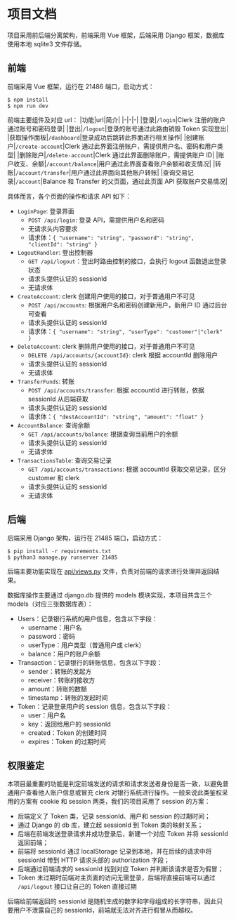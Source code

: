 # 项目文档

项目采用前后端分离架构，前端采用 Vue 框架，后端采用 Django 框架，数据库使用本地 sqlite3 文件存储。

## 前端

前端采用 Vue 框架，运行在 21486 端口，启动方式：

```console
$ npm install
$ npm run dev
```

前端主要组件及对应 url：
|功能|url|简介|
|-|-|-|
|登录|`/login`|Clerk 注册的账户通过账号和密码登录|
|登出|`/logout`|登录的账号通过此路由销毁 Token 实现登出|
|获取操作面板|`/dashboard`|登录成功后跳转此界面进行相关操作|
|创建账户|`/create-account`|Clerk 通过此界面注册账户，需提供用户名、密码和用户类型|
|删除账户|`/delete-account`|Clerk 通过此界面删除账户，需提供账户 ID|
|账户收支、余额|`/account/balance`|用户通过此界面查看账户余额和收支情况|
|转账|`/account/transfer`|用户通过此界面向其他账户转账|
|查询交易记录|`/account`|Balance 和 Transfer 的父页面，通过此页面 API 获取账户交易情况|

具体而言，各个页面的操作和请求 API 如下：

- `LoginPage`: 登录界面
  - `POST /api/login`: 登录 API，需提供用户名和密码
  - 无请求头内容要求
  - 请求体：`{ "username": "string", "password": "string", "clientId": "string" }`
- `LogoutHandler`: 登出控制器
  - `GET /api/logout`：登出时路由控制的接口，会执行 logout 函数退出登录状态
  - 请求头提供认证的 sessionId
  - 无请求体
- `CreateAccount`: clerk 创建用户使用的接口，对于普通用户不可见
  - `POST /api/accounts`: 根据用户名和密码创建新用户，新用户 ID 通过后台可查看
  - 请求头提供认证的 sessionId
  - 请求体：`{ "username": "string", "userType": "customer"|"clerk" }`
- `DeleteAccount`: clerk 删除用户使用的接口，对于普通用户不可见
  - `DELETE /api/accounts/{accountId}`: clerk 根据 accountId 删除用户
  - 请求头提供认证的 sessionId
  - 无请求体
- `TransferFunds`: 转账
  - `POST /api/accounts/transfer`: 根据 accountId 进行转账，依据 sessionId 从后端获取
  - 请求头提供认证的 sessionId
  - 请求体：`{ "destAccountId": "string", "amount": "float" }`
- `AccountBalance`: 查询余额
  - `GET /api/accounts/balance`: 根据查询当前用户的余额
  - 请求头提供认证的 sessionId
  - 无请求体
- `TransactionsTable`: 查询交易记录
  - `GET /api/accounts/transactions`: 根据 accountId 获取交易记录，区分 customer 和 clerk
  - 请求头提供认证的 sessionId
  - 无请求体

## 后端

后端采用 Django 架构，运行在 21485 端口，启动方式：

```console
$ pip install -r requirements.txt
$ python3 manage.py runserver 21485
```

后端主要功能实现在 [api/views.py](https://github.com/efJerryYang/banking-system/blob/main/banking_system_backend/api/views.py) 文件，负责对前端的请求进行处理并返回结果。

数据库操作主要通过 django.db 提供的 models 模块实现，本项目共含三个 models（对应三张数据库表）：

- Users：记录银行系统的用户信息，包含以下字段：
  - username：用户名
  - password：密码
  - userType：用户类型（普通用户或 clerk）
  - balance：用户的账户余额
- Transaction：记录银行的转账信息，包含以下字段：
  - sender：转账的发起方
  - receiver：转账的接收方
  - amount：转账的数额
  - timestamp：转账的发起时间
- Token：记录登录用户的 session 信息，包含以下字段：
  - user：用户名
  - key：返回给用户的 sessionId
  - created：Token 的创建时间
  - expires：Token 的过期时间

## 权限鉴定

本项目最重要的功能是判定前端发送的请求和请求发送者身份是否一致，以避免普通用户查看他人账户信息或冒充 clerk 对银行系统进行操作。一般来说此类鉴权采用的方案有 cookie 和 session 两类，我们的项目采用了 session 的方案：

- 后端定义了 Token 类，记录 sessionId、用户和 session 的过期时间；
- 通过 Django 的 db 库，建立起 sessionId 到 Token 类的映射关系；
- 后端在前端发送登录请求并成功登录后，新建一个对应 Token 并将 sessionId 返回前端；
- 前端将 sessionId 通过 localStorage 记录到本地，并在后续的请求中将 sessionId 带到 HTTP 请求头部的 authorization 字段；
- 后端通过前端请求的 sessionId 找到对应 Token 并判断该请求是否为假冒；
- Token 未过期时前端对主页面的访问无需登录，后端将直接前端可以通过 `/api/logout` 接口让自己的 Token 直接过期

后端给前端返回的 sessionId 是随机生成的数字和字母组成的长字符串，因此只要用户不泄露自己的 sessionId，前端就无法对齐进行假冒从而越权。
